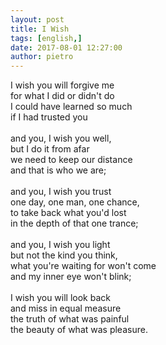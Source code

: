 ```yaml
---
layout: post
title: I Wish
tags: [english,]
date: 2017-08-01 12:27:00
author: pietro
---
```

I wish you will forgive me<br/>for what I did or didn't do<br/>I could have learned so much<br/>if I had trusted you<br/><br/>and you, I wish you well,<br/>but I do it from afar<br/>we need to keep our distance<br/>and that is who we are;<br/><br/>and you, I wish you trust<br/>one day, one man, one chance,<br/>to take back what you'd lost<br/>in the depth of that one trance;<br/><br/>and you, I wish you light<br/>but not the kind you think,<br/>what you're waiting for won't come<br/>and my inner eye won't blink;<br/><br/>I wish you will look back<br/>and miss in equal measure<br/>the truth of what was painful<br/>the beauty of what was pleasure.
